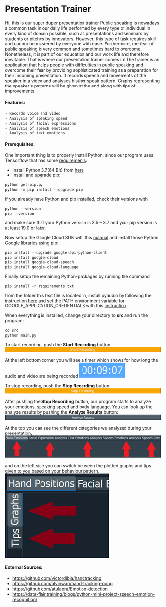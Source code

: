 # Presentation Trainer
Hi, this is our super duper presentation trainer
Public speaking is nowadays a common task in our daily life performed by every type of individual in every kind of domain possible, such as presentations and seminars by students or pitches by innovators. However, this type of task requires skill and cannot be mastered by everyone with ease. Furthermore, the fear of public speaking is very common and sometimes hard to overcome. Nonetheless, it is part of our education and our work life and therefore inevitable.
That is where our presentation trainer comes in!
The trainer is an application that helps people with difficulties in public speaking and overcome their fear by providing sophisticated training as a preparation for their incoming presentation. It records speech and movements of the speaker in a video and analyses his/her speak pattern. Graphs representing the speaker's patterns will be given at the end along with tips of improvements.

#### Features:
```
- Records voice and video
- Analysis of speaking speed
- Analysis of facial expressions
- Analysis of speech emotions
- Analysis of text emotions
```

#### Prerequisites:
One important thing is to properly install Python, since our program uses Tensorflow that has some [requirements](https://www.tensorflow.org/install/pip):
- Install Python 3.7(64 Bit) from [here](https://www.python.org/downloads/windows/)
- Install and upgrade pip:
```
python get-pip.py
python -m pip install --upgrade pip
```
If you already have Python and pip installed, check their versions with
```
python --version
pip --version
```
and make sure that your Python version is 3.5 – 3.7 and your pip version is at least 19.0 or later.

Now setup the Google Cloud SDK with this [manual](https://cloud.google.com/sdk/docs/downloads-interactive) and install those Python Google libraries using pip:
```
pip install --upgrade google-api-python-client
pip install google-cloud
pip install google-cloud-speech
pip install google-cloud-language
```

Finally setup the remaining Python-packages by running the command
```
pip install -r requirements.txt
```
 from the folder this text file is located in, install pyaudio by following the instruction [here](https://stackoverflow.com/questions/54998028/how-do-i-install-pyaudio-on-python-3-7) and set the PATH environment variable for GOOGLE_APPLICATION_CREDENTIALS with this [instruction](https://cloud.google.com/natural-language/docs/quickstart)


When everything is installed, change your directory to **src** and run the program:
```
cd src
python main.py
```

To start recording, push the **Start Recording** button:
![](/images/startRecording.png)

At the left bottom corner you will see a timer which shows for how long the audio and video are being recorded
![](/images/timer.png)

To stop recording, push the **Stop Recording** button:
![](/images/stopRecording.png)

After pushing the **Stop Recording** button, our program starts to analyze your emotions, speaking speed and body language.
You can look up the analyze results by pushing the **Analyze Results** button:
![](/images/analyzeResults.png)

At the top you can see the different categories we analyzed during your presentation,
![](/images/categories.png)

and on the left side you can switch between the plotted graphs and tips given to you based on your behaviour pattern.
![](/images/example1.png)




#### External Sources:
- https://github.com/victordibia/handtracking
- https://github.com/alvinwan/hand-tracking-pong
- https://github.com/atulapra/Emotion-detection
- https://data-flair.training/blogs/python-mini-project-speech-emotion-recognition/

